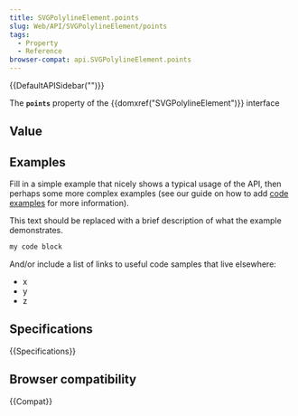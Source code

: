 ```yaml
---
title: SVGPolylineElement.points
slug: Web/API/SVGPolylineElement/points
tags:
  - Property
  - Reference
browser-compat: api.SVGPolylineElement.points
---
```

{{DefaultAPISidebar("")}}

The **`points`** property of the {{domxref("SVGPolylineElement")}} interface 

## Value



## Examples

Fill in a simple example that nicely shows a typical usage of the API, then perhaps some more complex examples (see our guide on how to add [code examples](/en-US/docs/MDN/Contribute/Structures/Code_examples) for more information).

This text should be replaced with a brief description of what the example demonstrates.

```js
my code block
```

And/or include a list of links to useful code samples that live elsewhere:

*   x
*   y
*   z

## Specifications

{{Specifications}}

## Browser compatibility

{{Compat}}


